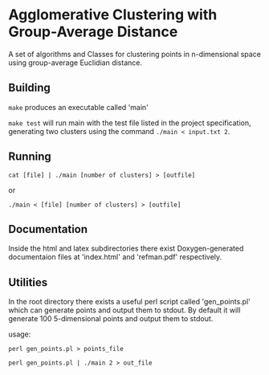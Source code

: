 # Agglomerative Clustering with Group-Average Distance 
A set of algorithms and Classes for clustering points in n-dimensional space
using group-average Euclidian distance.

## Building 
`make` produces an executable called 'main'

`make test` will run main with the test file listed in the project
specification, generating two clusters using the command `./main < input.txt 2`.

## Running 
`cat [file] | ./main [number of clusters] > [outfile]`


or


`./main < [file] [number of clusters] > [outfile]`

## Documentation 
Inside the html and latex subdirectories there exist
Doxygen-generated documentaion files at 'index.html' and 'refman.pdf'
respectively. 

## Utilities 
In the root directory there exists a useful perl script called
'gen_points.pl' which can generate points and output them to stdout.  By default
it will generate 100 5-dimensional points and output them to stdout. 

usage:

`perl gen_points.pl > points_file`

`perl gen_points.pl | ./main 2 > out_file`
